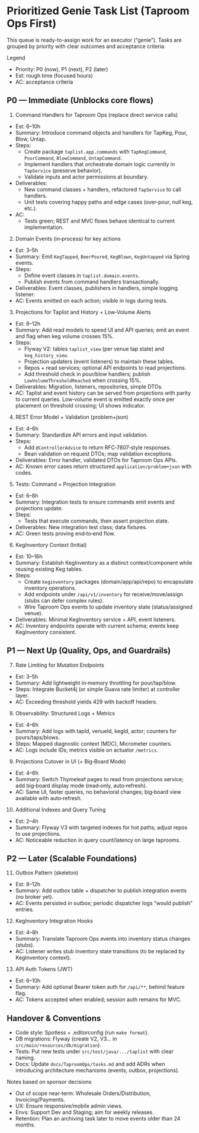 # Prioritized Genie Task List (Taproom Ops First)

This queue is ready-to-assign work for an executor (“genie”). Tasks are grouped by priority with clear outcomes and acceptance criteria.

Legend
- Priority: P0 (now), P1 (next), P2 (later)
- Est: rough time (focused hours)
- AC: acceptance criteria

## P0 — Immediate (Unblocks core flows)

1) Command Handlers for Taproom Ops (replace direct service calls)
- Est: 6–10h
- Summary: Introduce command objects and handlers for TapKeg, Pour, Blow, Untap.
- Steps:
  - Create package `taplist.app.commands` with `TapKegCommand`, `PourCommand`, `BlowCommand`, `UntapCommand`.
  - Implement handlers that orchestrate domain logic currently in `TapService` (preserve behavior).
  - Validate inputs and actor permissions at boundary.
- Deliverables:
  - New command classes + handlers, refactored `TapService` to call handlers.
  - Unit tests covering happy paths and edge cases (over‑pour, null keg, etc.).
- AC:
  - Tests green; REST and MVC flows behave identical to current implementation.

2) Domain Events (in‑process) for key actions
- Est: 3–5h
- Summary: Emit `KegTapped`, `BeerPoured`, `KegBlown`, `KegUntapped` via Spring events.
- Steps:
  - Define event classes in `taplist.domain.events`.
  - Publish events from command handlers transactionally.
- Deliverables: Event classes, publishers in handlers, simple logging listener.
- AC: Events emitted on each action; visible in logs during tests.

3) Projections for Taplist and History + Low‑Volume Alerts
- Est: 8–12h
- Summary: Add read models to speed UI and API queries; emit an event and flag when keg volume crosses 15%.
- Steps:
  - Flyway V2: tables `taplist_view` (per venue tap state) and `keg_history_view`.
  - Projection updaters (event listeners) to maintain these tables.
  - Repos + read services; optional API endpoints to read projections.
  - Add threshold check in pour/blow handlers; publish `LowVolumeThresholdReached` when crossing 15%.
- Deliverables: Migration, listeners, repositories, simple DTOs.
- AC: Taplist and event history can be served from projections with parity to current queries. Low‑volume event is emitted exactly once per placement on threshold crossing; UI shows indicator.

4) REST Error Model + Validation (problem+json)
- Est: 4–6h
- Summary: Standardize API errors and input validation.
- Steps:
  - Add `@ControllerAdvice` to return RFC‑7807‑style responses.
  - Bean validation on request DTOs; map validation exceptions.
- Deliverables: Error handler, validated DTOs for Taproom Ops APIs.
- AC: Known error cases return structured `application/problem+json` with codes.

5) Tests: Command + Projection Integration
- Est: 6–8h
- Summary: Integration tests to ensure commands emit events and projections update.
- Steps:
  - Tests that execute commands, then assert projection state.
- Deliverables: New integration test class; data fixtures.
- AC: Green tests proving end‑to‑end flow.

6) KegInventory Context (Initial)
- Est: 10–16h
- Summary: Establish KegInventory as a distinct context/component while reusing existing Keg tables.
- Steps:
  - Create `keginventory` packages (domain/app/api/repo) to encapsulate inventory operations.
  - Add endpoints under `/api/v1/inventory` for receive/move/assign (stubs can defer complex rules).
  - Wire Taproom Ops events to update inventory state (status/assigned venue).
- Deliverables: Minimal KegInventory service + API, event listeners.
- AC: Inventory endpoints operate with current schema; events keep KegInventory consistent.

## P1 — Next Up (Quality, Ops, and Guardrails)

7) Rate Limiting for Mutation Endpoints
- Est: 3–5h
- Summary: Add lightweight in‑memory throttling for pour/tap/blow.
- Steps: Integrate Bucket4j (or simple Guava rate limiter) at controller layer.
- AC: Exceeding threshold yields 429 with backoff headers.

8) Observability: Structured Logs + Metrics
- Est: 4–6h
- Summary: Add logs with tapId, venueId, kegId, actor; counters for pours/taps/blows.
- Steps: Mapped diagnostic context (MDC), Micrometer counters.
- AC: Logs include IDs; metrics visible on actuator `/metrics`.

9) Projections Cutover in UI (+ Big‑Board Mode)
- Est: 4–6h
- Summary: Switch Thymeleaf pages to read from projections service; add big‑board display mode (read‑only, auto‑refresh).
- AC: Same UI, faster queries, no behavioral changes; big‑board view available with auto‑refresh.

10) Additional Indexes and Query Tuning
- Est: 2–4h
- Summary: Flyway V3 with targeted indexes for hot paths; adjust repos to use projections.
- AC: Noticeable reduction in query count/latency on large taprooms.

## P2 — Later (Scalable Foundations)

11) Outbox Pattern (skeleton)
- Est: 8–12h
- Summary: Add outbox table + dispatcher to publish integration events (no broker yet).
- AC: Events persisted in outbox; periodic dispatcher logs “would publish” entries.

12) KegInventory Integration Hooks
- Est: 4–8h
- Summary: Translate Taproom Ops events into inventory status changes (stubs).
- AC: Listener writes stub inventory state transitions (to be replaced by KegInventory context).

13) API Auth Tokens (JWT)
- Est: 6–10h
- Summary: Add optional Bearer token auth for `/api/**`, behind feature flag.
- AC: Tokens accepted when enabled; session auth remains for MVC.

## Handover & Conventions
- Code style: Spotless + .editorconfig (run `make format`).
- DB migrations: Flyway (create V2, V3... in `src/main/resources/db/migration`).
- Tests: Put new tests under `src/test/java/.../taplist` with clear naming.
- Docs: Update `docs/TaproomOps/tasks.md` and add ADRs when introducing architecture mechanisms (events, outbox, projections).

Notes based on sponsor decisions
- Out of scope near‑term: Wholesale Orders/Distribution, Invoicing/Payments.
- UX: Ensure responsive/mobile admin views.
- Envs: Support Dev and Staging; aim for weekly releases.
- Retention: Plan an archiving task later to move events older than 24 months.
